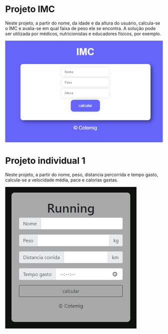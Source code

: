 <h1>Projeto IMC</h1>
Neste projeto, a partir do nome, da idade e da altura do usuário, calcula-se o IMC e avalia-se em qual faixa de peso ele se encontra. A solução pode ser utilizada por médicos, nutricionistas e educadores físicos, por exemplo.

<a href="https://gustavopontess.github.io/Projetos-escolares/IMC/"><img src="IMC/imc.png" ></a>

<h1>Projeto individual 1</h1>
Neste projeto, a partir do nome, peso, distancia percorrida e tempo gasto, calcula-se a velocidade média, pace e calorias gastas.

<a href="https://gustavopontess.github.io/Projetos-escolares/Corrida/"><img src="Corrida/corrida.png" ></a>
